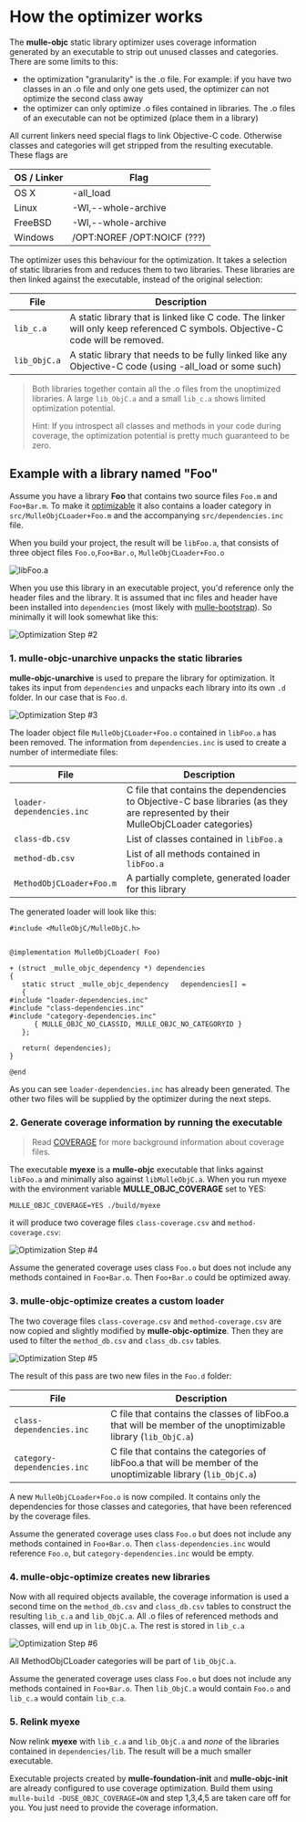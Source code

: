 # How the optimizer works

The **mulle-objc** static library optimizer uses coverage information generated by an executable to strip out unused classes and categories. There are some limits to this:

* the optimization "granularity" is the .o file. For example: if you have two classes in an .o file and only one gets used, the optimizer can not optimize the second class away
* the optimizer can only optimize .o files contained in libraries. The .o files of an executable can not be optimized (place them in a library)

All current linkers need special flags to link Objective-C code. Otherwise classes and categories will get stripped from the resulting executable. These flags are

OS / Linker      | Flag
-----------------|-----------------------------
OS X             | -all_load
Linux            | -Wl,--whole-archive
FreeBSD          | -Wl,--whole-archive
Windows          | /OPT:NOREF /OPT:NOICF (???)


The optimizer uses this behaviour for the optimization. It takes a selection of static libraries from and reduces them to two libraries. These libraries are then linked against the executable, instead of the original selection:

File                        | Description
----------------------------|-----------------------------------
`lib_c.a`                   | A static library that is linked like C code. The linker will only keep referenced C symbols. Objective-C code will be removed.
`lib_ObjC.a`                | A static library that needs to be fully linked like any Objective-C code (using -all_load or some such)

> Both libraries together contain all the .o files from the unoptimized libraries.
> A large `lib_ObjC.a` and a small `lib_c.a` shows limited optimization potential.
>
> Hint: If you introspect all classes and methods in your code during coverage,
> the optimization potential is pretty much guaranteed to be zero.



## Example with a library named "Foo"

Assume you have a library **Foo** that contains two source files
`Foo.m` and `Foo+Bar.m`. To make it [optimizable](OPTIMIZABLE.md) it also contains a loader category in `src/MulleObjCLoader+Foo.m` and the accompanying `src/dependencies.inc` file.

When you build your project, the result will be `libFoo.a`, that consists of three object files `Foo.o`,`Foo+Bar.o`, `MulleObjCLoader+Foo.o`

![libFoo.a](libfoo.svg)


When you use this library in an executable project, you'd reference only the header files  and the library. It is assumed that inc files and header have been installed into `dependencies` (most likely with [mulle-bootstrap](https://github.com/mulle-nat/mulle-bootstrap)).  So minimally it will look somewhat like this:

![Optimization Step #2](opti_2b.svg)


### 1. mulle-objc-unarchive unpacks the static libraries

**mulle-objc-unarchive** is used to prepare the library for optimization. It takes its input from `dependencies` and unpacks each library into its own `.d` folder. In our case that is `Foo.d`.

![Optimization Step #3](opti_3.svg)

The loader object file `MulleObjCLoader+Foo.o` contained in `libFoo.a` has been removed. The information from `dependencies.inc` is used to create a number of intermediate files:


File                      | Description
--------------------------|-----------------------------------
`loader-dependencies.inc` | C file that contains the dependencies to Objective-C base libraries (as they are represented by their MulleObjCLoader categories)
`class-db.csv`            | List of classes contained in `libFoo.a`
`method-db.csv`           | List of all methods contained in `libFoo.a`
`MethodObjCLoader+Foo.m`  | A partially complete, generated loader for this library


The generated loader will look like this:

```
#include <MulleObjC/MulleObjC.h>


@implementation MulleObjCLoader( Foo)

+ (struct _mulle_objc_dependency *) dependencies
{
   static struct _mulle_objc_dependency   dependencies[] =
   {
#include "loader-dependencies.inc"
#include "class-dependencies.inc"
#include "category-dependencies.inc"
      { MULLE_OBJC_NO_CLASSID, MULLE_OBJC_NO_CATEGORYID }
   };

   return( dependencies);
}

@end
```

As you can see `loader-dependencies.inc` has already been generated. The other two files will be supplied by the optimizer during the next steps.

### 2. Generate coverage information by running the executable

> Read [COVERAGE](COVERAGE.md) for more background information about coverage files.

The executable **myexe** is a **mulle-objc** executable that links against `libFoo.a` and minimally also against `libMulleObjC.a`. When you run myexe with the environment variable **MULLE_OBJC_COVERAGE** set to YES:

```
MULLE_OBJC_COVERAGE=YES ./build/myexe
```

it will produce two coverage files `class-coverage.csv` and `method-coverage.csv`:

![Optimization Step #4](opti_4.svg)

Assume the generated coverage uses class `Foo.o` but does not include any methods contained in `Foo+Bar.o`. Then `Foo+Bar.o` could be optimized away.



### 3. mulle-objc-optimize creates a custom loader

The two coverage files `class-coverage.csv` and `method-coverage.csv` are now copied and slightly modified by  **mulle-objc-optimize**. Then they are used to filter the `method_db.csv` and `class_db.csv` tables.

![Optimization Step #5](opti_5.svg)

The result of this pass are two new files in the `Foo.d` folder:

File                        | Description
----------------------------|-----------------------------------
`class-dependencies.inc`    | C file that contains the classes of libFoo.a that will be member of the unoptimizable library (`lib_ObjC.a`)
`category-dependencies.inc` | C file that contains the categories of libFoo.a that will be member of the unoptimizable library (`lib_ObjC.a`)

A new `MulleObjCLoader+Foo.o` is now compiled. It contains only the dependencies for those classes and categories, that have been referenced by the coverage files.

Assume the generated coverage uses class `Foo.o` but does not include any methods contained in `Foo+Bar.o`. Then `class-dependencies.inc` would reference `Foo.o`, but `category-dependencies.inc` would be empty.

### 4. mulle-objc-optimize creates new libraries

Now with all required objects available, the coverage information is used a second time on the `method_db.csv` and `class_db.csv` tables to construct the resulting `lib_c.a` and `lib_ObjC.a`.  All .o files of referenced methods and classes, will end up in `lib_ObjC.a`. The rest is stored in `lib_c.a`

![Optimization Step #6](opti_6.svg)

All MethodObjCLoader categories will be part of `lib_ObjC.a`.

Assume the generated coverage uses class `Foo.o` but does not include any methods contained in `Foo+Bar.o`. Then `lib_ObjC.a` would contain `Foo.o` and `lib_c.a` would contain `lib_c.a`.


### 5. Relink myexe

Now relink **myexe** with `lib_c.a` and `lib_ObjC.a` and _none_ of the libraries contained in `dependencies/lib`. The result will be a much smaller executable.


Executable projects created by **mulle-foundation-init** and **mulle-objc-init**
are already configured to use coverage optimization. Build them using
`mulle-build -DUSE_OBJC_COVERAGE=ON` and step 1,3,4,5 are taken care off for you.
You just need to provide the coverage information.




